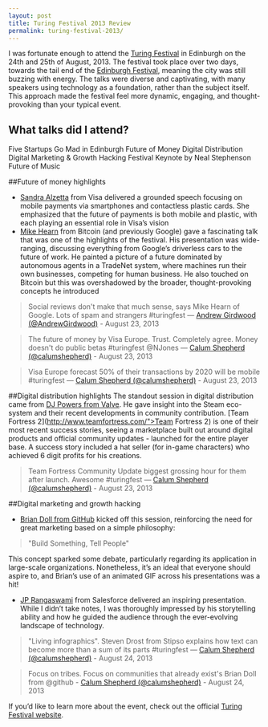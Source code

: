 ```yaml
---
layout: post
title: Turing Festival 2013 Review
permalink: turing-festival-2013/
---
```

I was fortunate enough to attend the [Turing Festival](http://turingfestival.com/)  in Edinburgh on the 24th and 25th of August, 2013. The festival took place over two days, towards the tail end of the [Edinburgh Festival](http://www.edinburghfestivals.co.uk/), meaning the city was still buzzing with energy. The talks were diverse and captivating, with many speakers using technology as a foundation, rather than the subject itself. This approach made the festival feel more dynamic, engaging, and thought-provoking than your typical event.

## What talks did I attend? 

Five Startups Go Mad in Edinburgh
Future of Money
Digital Distribution
Digital Marketing & Growth Hacking
Festival Keynote by Neal Stephenson
Future of Music

##Future of money highlights

- [Sandra Alzetta](http://www.iabuk.net/people/sandra-alzetta) from Visa delivered a grounded speech focusing on mobile payments via smartphones and contactless plastic cards. She emphasized that the future of payments is both mobile and plastic, with each playing an essential role in Visa’s vision
- [Mike Hearn](http://plan99.net/~mike/#top) from Bitcoin (and previously Google) gave a fascinating talk that was one of the highlights of the festival. His presentation was wide-ranging, discussing everything from Google’s driverless cars to the future of work. He painted a picture of a future dominated by autonomous agents in a TradeNet system, where machines run their own businesses, competing for human business. He also touched on Bitcoin but this was overshadowed by the broader, thought-provoking concepts he introduced

> Social reviews don't make that much sense, says Mike Hearn of Google. Lots of spam and strangers #turingfest — [Andrew Girdwood (@AndrewGirdwood)](https://twitter.com/AndrewGirdwood/statuses/370910677512486912) - August 23, 2013

> The future of money by Visa Europe. Trust. Completely agree. Money doesn't do public betas #turingfest @NJones — [Calum Shepherd (@calumshepherd)](https://twitter.com/calumshepherd/statuses/370908903141543936) - August 23, 2013

> Visa Europe forecast 50% of their transactions by 2020 will be mobile #turingfest — [Calum Shepherd (@calumshepherd)](https://twitter.com/calumshepherd/statuses/370903909248028672) - August 23, 2013

##Digital distribution highlights
The standout session in digital distribution came from [DJ Powers from Valve](http://www.linkedin.com/pub/dj-powers/67/70/495). He gave insight into the Steam eco-system and their recent developments in community contribution. [Team Fortress 2](http://www.teamfortress.com/">Team Fortress 2) is one of their most recent success stories, seeing a marketplace built out around digital products and official community updates - launched for the entire player base. A success story included a hat seller (for in-game characters) who achieved 6 digit profits for his creations.

> Team Fortress Community Update biggest grossing hour for them after launch. Awesome #turingfest — [Calum Shepherd (@calumshepherd)](https://twitter.com/calumshepherd/statuses/370945261469986816) - August 23, 2013

##Digital marketing and growth hacking

- [Brian Doll from GitHub](http://emphaticsolutions.com/) kicked off this session, reinforcing the need for great marketing based on a simple philosophy:
> "Build Something, Tell People"

This concept sparked some debate, particularly regarding its application in large-scale organizations. Nonetheless, it’s an ideal that everyone should aspire to, and Brian’s use of an animated GIF across his presentations was a hit!

- [JP Rangaswami](http://confusedofcalcutta.com/about-me/) from Salesforce delivered an inspiring presentation. While I didn’t take notes, I was thoroughly impressed by his storytelling ability and how he guided the audience through the ever-evolving landscape of technology.

> "Living infographics". Steven Drost from Stipso explains how text can become more than a sum of its parts #turingfest — [Calum Shepherd (@calumshepherd)](https://twitter.com/calumshepherd/statuses/371204304608456704) - August 24, 2013

> Focus on tribes. Focus on communities that already exist's Brian Doll from @github - [Calum Shepherd (@calumshepherd)](https://twitter.com/calumshepherd/statuses/371198273882980352) - August 24, 2013

If you’d like to learn more about the event, check out the official [Turing Festival website](http://turingfestival.com/).
